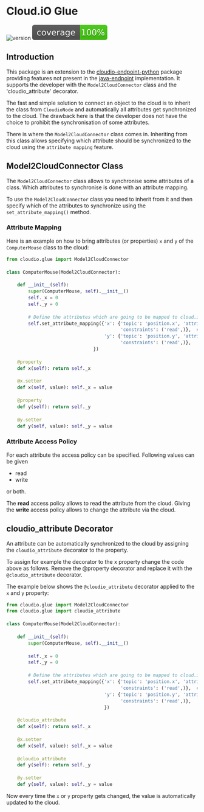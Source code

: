 # Cloud.iO Glue
![version](https://img.shields.io/pypi/v/cloudio-glue-python.svg)
![coverage](docs/images/coverage.svg)


## Introduction
This package is an extension to the 
[cloudio-endpoint-python](https://github.com/cloudio-project/cloudio-endpoint-python/tree/master/src/cloudio) 
package providing features not present in the 
[java-endpoint](https://github.com/cloudio-project/cloudio-endpoint-java)
implementation.
It supports the developer with the `Model2CloudConnector` class and the 
'cloudio_attribute' decorator.

The fast and simple solution to connect an object to the cloud is to inherit 
the class from `CloudioNode` and automatically all attributes get
synchronized to the cloud. The drawback here is that the developer does not
have the choice to prohibit the synchronisation of some attributes.

There is where the `Model2CloudConnector` class comes in. Inheriting from this
class allows specifying which attribute should be synchronized to the cloud
using the `attribute mapping` feature.

## Model2CloudConnector Class
The `Model2CloudConnector` class allows to synchronise some attributes of a class.
Which attributes to synchronise is done with an attribute mapping.

To use the `Model2CloudConnector` class you need to inherit from it and then
specify which of the attributes to synchronize using the `set_attribute_mapping()`
method. 

### Attribute Mapping
Here is an example on how to bring attributes (or properties) `x` and `y` of the
`ComputerMouse` class to the cloud:

```python
from cloudio.glue import Model2CloudConnector    

class ComputerMouse(Model2CloudConnector):

    def __init__(self):
        super(ComputerMouse, self).__init__()
        self._x = 0
        self._y = 0

        # Define the attributes which are going to be mapped to cloud.iO
        self.set_attribute_mapping({'x': {'topic': 'position.x', 'attributeType': float,
                                          'constraints': ('read',)},  # ('read', 'write')
                                    'y': {'topic': 'position.y', 'attributeType': float,
                                          'constraints': ('read',)},
                                })

    @property
    def x(self): return self._x

    @x.setter
    def x(self, value): self._x = value
    
    @property
    def y(self): return self._y

    @y.setter
    def y(self, value): self._y = value
```

### Attribute Access Policy
For each attribute the access policy can be specified. Following values can be given
 - read
 - write

or both. 

The **read** access policy allows to read the attribute from the cloud. Giving the
**write** access policy allows to change the attribute via the cloud.

## cloudio_attribute Decorator
An attribute can be automatically synchronized to the cloud by assigning
the `cloudio_attribute` decorator to the property.

To assign for example the decorator to the x property change the code above as follows. Remove
the @property decorator and replace it with the `@cloudio_attribute` decorator.

The example below shows the `@cloudio_attribute` decorator applied to the `x` and `y` property:

```python
from cloudio.glue import Model2CloudConnector
from cloudio.glue import cloudio_attribute

class ComputerMouse(Model2CloudConnector):

    def __init__(self):
        super(ComputerMouse, self).__init__()

        self._x = 0
        self._y = 0

        # Define the attributes which are going to be mapped to cloud.iO
        self.set_attribute_mapping({'x': {'topic': 'position.x', 'attributeType': float,
                                          'constraints': ('read',)},  # ('read', 'write')
                                    'y': {'topic': 'position.y', 'attributeType': float,
                                          'constraints': ('read',)},
                                    })

    @cloudio_attribute
    def x(self): return self._x

    @x.setter
    def x(self, value): self._x = value

    @cloudio_attribute
    def y(self): return self._y

    @y.setter
    def y(self, value): self._y = value
```

Now every time the `x` or `y` property gets changed, the value is automatically updated to the cloud.
